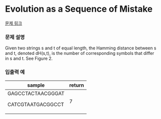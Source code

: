 # Evolution as a Sequence of Mistake

[문제 링크](https://rosalind.info/problems/hamm/)

### 문제 설명

<p>Given two strings s and t of equal length, the Hamming distance between s and t, denoted dH(s,t), is the number of corresponding symbols that differ in s and t. See Figure 2.</p>

### 입출력 예
<table class="table">
        <thead><tr>
<th>sample</th>
<th>return</th>
</tr>
</thead>
        <tbody><tr>
<td>GAGCCTACTAACGGGAT
        
CATCGTAATGACGGCCT</td>
<td>7</td>
</tr>
</tbody>
      </table>
